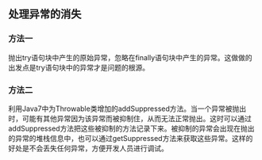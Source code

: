 ## 处理异常的消失

### 方法一
抛出try语句块中产生的原始异常，忽略在finally语句块中产生的异常。这做做的出发点是try语句块中的异常才是问题的根源。

### 方法二
利用Java7中为Throwable类增加的addSuppressed方法。当一个异常被抛出时，可能有其他异常因为该异常而被抑制住，从而无法正常抛出。这时可以通过addSuppressed方法把这些被抑制的方法记录下来。被抑制的异常会出现在抛出的异常的堆栈信息中，也可以通过getSuppressed方法来获取这些异常。这样的好处是不会丢失任何异常，方便开发人员进行调试。